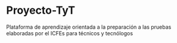 # Proyecto-TyT
Plataforma de aprendizaje orientada a la preparación a las pruebas elaboradas por el ICFEs para técnicos y tecnólogos
